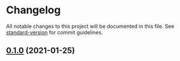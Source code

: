 # Changelog

All notable changes to this project will be documented in this file. See [standard-version](https://github.com/conventional-changelog/standard-version) for commit guidelines.

## [0.1.0](https://github.com/raminjafary/workerman/compare/v0.1.1...v0.1.0) (2021-01-25)
